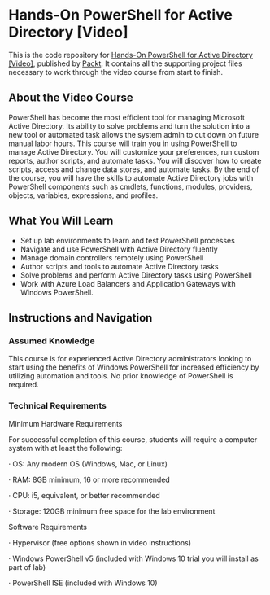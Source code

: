 # Hands-On PowerShell for Active Directory [Video]
This is the code repository for [Hands-On PowerShell for Active Directory [Video]](https://www.packtpub.com/virtualization-and-cloud/hands-powershell-active-directory-video), published by [Packt](https://www.packtpub.com/?utm_source=github). It contains all the supporting project files necessary to work through the video course from start to finish.
## About the Video Course
PowerShell has become the most efficient tool for managing Microsoft Active Directory. Its ability to solve problems and turn the solution into a new tool or automated task allows the system admin to cut down on future manual labor hours. This course will train you in using PowerShell to manage Active Directory. You will customize your preferences, run custom reports, author scripts, and automate tasks. You will discover how to create scripts, access and change data stores, and automate tasks. By the end of the course, you will have the skills to automate Active Directory jobs with PowerShell components such as cmdlets, functions, modules, providers, objects, variables, expressions, and profiles.

<H2>What You Will Learn</H2>
<DIV class=book-info-will-learn-text>
<UL>
<LI>Set up lab environments to learn and test PowerShell processes 
<LI>Navigate and use PowerShell with Active Directory fluently
<LI>Manage domain controllers remotely using PowerShell
<LI>Author scripts and tools to automate Active Directory tasks
<LI>Solve problems and perform Active Directory tasks using PowerShell
<LI>Work with Azure Load Balancers and Application Gateways with Windows PowerShell. </LI></UL></DIV>

## Instructions and Navigation
### Assumed Knowledge
This course is for experienced Active Directory administrators looking to start using the benefits of Windows PowerShell for increased efficiency by utilizing automation and tools. No prior knowledge of PowerShell is required.
### Technical Requirements
Minimum Hardware Requirements

For successful completion of this course, students will require a computer system with at least the following:

·         OS: Any modern OS (Windows, Mac, or Linux)

·         RAM: 8GB minimum, 16 or more recommended

·         CPU: i5, equivalent, or better recommended

·         Storage: 120GB minimum free space for the lab environment

Software Requirements

·         Hypervisor (free options shown in video instructions)

·         Windows PowerShell v5 (included with Windows 10 trial you will install as part of lab)

·         PowerShell ISE (included with Windows 10)


